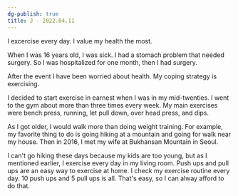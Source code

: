 ```yaml
---
dg-publish: true
title: J - 2022.04.11
---
```


I excercise every day. I value my health the most. 

When I was 16 years old, I was sick. I had a stomach problem that needed surgery. So I was hospitalized for one month, then I had surgery.

After the event I have been worried about health. My coping strategy is exercising.

I decided to start exercise in earnest when I was in my mid-twenties. I went to the gym about more than three times every week. My main exercises were bench press, running, let pull down, over head press, and dips.

As I got older, I would walk more than doing weight training. For example, my favorite thing to do is going hiking at a mountain and going for walk near my house. Then in 2016, I met my wife at Bukhansan Mountain in Seoul.

I can't go hiking these days because my kids are too young, but as I mentioned earlier, I exercise every day in my living room. Push ups and pull ups are an easy way to exercise at home. I check my exercise routine every day. 10 push ups and 5 pull ups is all. That's easy, so I can alway afford to do that.